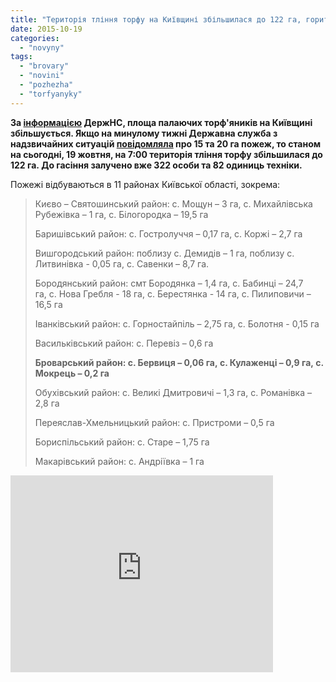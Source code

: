 ```yaml
---
title: "Територія тління торфу на Київщині збільшилася до 122 га, горить і в Броварському районі"
date: 2015-10-19
categories: 
  - "novyny"
tags: 
  - "brovary"
  - "novini"
  - "pozhezha"
  - "torfyanyky"
---
```


**За [інформацією](http://www.mns.gov.ua/news/42792.html) ДержНС, площа палаючих торф'яників на Київщині збільшується. Якщо на минулому тижні Державна служба з надзвичайних ситуацій [повідомляла](https://mpz.brovary.org/bilya-brovariv-znovu-goryat-torfyanyky-ta-lisy/) про 15 та 20 га пожеж, то станом на сьогодні, 19 жовтня, на 7:00 територія тління торфу збільшилася до 122 га. До гасіння залучено вже 322 особи та 82 одиниць техніки.**

Пожежі відбуваються в 11 районах Київської області, зокрема:

> Києво – Святошинський район: с. Мощун – 3 га, с. Михайлівська Рубежівка – 1 га, с. Білогородка – 19,5 га
> 
> Баришівський район: с. Гостролуччя – 0,17 га, с. Коржі – 2,7 га
> 
> Вишгородський район: поблизу с. Демидів – 1 га, поблизу с. Литвинівка - 0,05 га, с. Савенки – 8,7 га.
> 
> Бородянський район: смт Бородянка – 1,4 га, с. Бабинці – 24,7 га, с. Нова Гребля - 18 га, с. Берестянка - 14 га, с. Пилиповичи – 16,5 га
> 
> Іванківський район: с. Горностайпіль – 2,75 га, с. Болотня - 0,15 га
> 
> Васильківський район: с. Перевіз – 0,6 га
> 
> **Броварський район: с. Бервиця – 0,06 га, с. Кулаженці – 0,9 га, с. Мокрець – 0,2 га**
> 
> Обухівський район: с. Великі Дмитровичі – 1,3 га, с. Романівка – 2,8 га
> 
> Переяслав-Хмельницький район: с. Пристроми – 0,5 га
> 
> Бориспільський район: с. Старе – 1,75 га
> 
> Макарівський район: с. Андріївка – 1 га

<iframe src="https://www.youtube.com/embed/_3GaM1YFggA" width="420" height="315" frameborder="0" allowfullscreen="allowfullscreen"></iframe>
